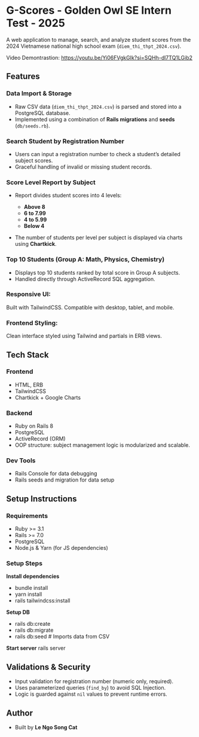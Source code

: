 # G-Scores - Golden Owl SE Intern Test - 2025

A web application to manage, search, and analyze student scores from the 2024 Vietnamese national high school exam (`diem_thi_thpt_2024.csv`).

Video Demontrastion: https://youtu.be/Yi06FVgkGIk?si=SQHh-dl7TQ1LGib2


## Features

### Data Import & Storage

  * Raw CSV data (`diem_thi_thpt_2024.csv`) is parsed and stored into a PostgreSQL database.
  * Implemented using a combination of **Rails migrations** and **seeds** (`db/seeds.rb`).

### Search Student by Registration Number

  * Users can input a registration number to check a student’s detailed subject scores.
  * Graceful handling of invalid or missing student records.

### Score Level Report by Subject

  * Report divides student scores into 4 levels:

    * **Above 8**
    * **6 to 7.99**
    * **4 to 5.99**
    * **Below 4**
  * The number of students per level per subject is displayed via charts using **Chartkick**.

### Top 10 Students (Group A: Math, Physics, Chemistry)

  * Displays top 10 students ranked by total score in Group A subjects.
  * Handled directly through ActiveRecord SQL aggregation.

### Responsive UI: 
Built with TailwindCSS. Compatible with desktop, tablet, and mobile.
### Frontend Styling: 
Clean interface styled using Tailwind and partials in ERB views.

##  Tech Stack

### Frontend

* HTML, ERB
* TailwindCSS
* Chartkick + Google Charts

### Backend

* Ruby on Rails 8
* PostgreSQL
* ActiveRecord (ORM)
* OOP structure: subject management logic is modularized and scalable.

### Dev Tools

* Rails Console for data debugging
* Rails seeds and migration for data setup

##  Setup Instructions

### Requirements

* Ruby >= 3.1
* Rails >= 7.0
* PostgreSQL
* Node.js & Yarn (for JS dependencies)

### Setup Steps

**Install dependencies**
* bundle install
* yarn install
* rails tailwindcss:install

**Setup DB**

* rails db:create
* rails db:migrate
* rails db:seed  # Imports data from CSV

**Start server**
rails server

##  Validations & Security

* Input validation for registration number (numeric only, required).
* Uses parameterized queries (`find_by`) to avoid SQL Injection.
* Logic is guarded against `nil` values to prevent runtime errors.


## Author

* Built by **Le Ngo Song Cat**

